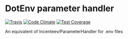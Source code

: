 # DotEnv parameter handler

[![Travis](https://travis-ci.org/kwn/dot-env-parameter-handler.svg?branch=master)](https://travis-ci.org/kwn/dot-env-parameter-handler)
[![Code Climate](https://codeclimate.com/github/kwn/dot-env-parameter-handler/badges/gpa.svg)](https://codeclimate.com/github/kwn/dot-env-parameter-handler)
[![Test Coverage](https://codeclimate.com/github/kwn/dot-env-parameter-handler/badges/coverage.svg)](https://codeclimate.com/github/kwn/dot-env-parameter-handler/coverage)

An equivalent of Incenteev/ParameterHandler for .env files
